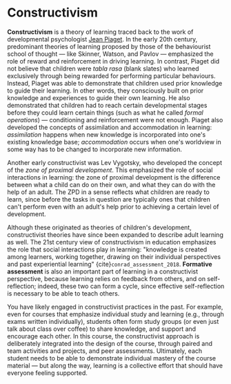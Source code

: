 # Constructivism

**Constructivism** is a theory of learning traced back to the work of developmental psychologist [Jean Piaget](https://en.wikipedia.org/wiki/Jean_Piaget). In the early 20th century, predominant theories of learning proposed by those of the behaviourist school of thought — like Skinner, Watson, and Pavlov — emphasized the role of reward and reinforcement in driving learning. In contrast, Piaget did not believe that children were *tabla rasa* (blank slates) who learned exclusively through being rewarded for performing particular behaviours. Instead, Piaget was able to demonstrate that children used prior knowledge to guide their learning. In other words, they consciously built on prior knowledge and experiences to guide their own learning. He also demonstrated that children had to reach certain developmental stages before they could learn certain things (such as what he called *formal operations*) — conditioning and reinforcement were not enough. Piaget also developed the concepts of assimilation and accommodation in learning: *assimilation* happens when  new knowledge is incorporated into one's existing knowledge base; *accommodation* occurs when one's worldview in some way has to be changed to incorporate new information.

Another early constructivist was Lev Vygotsky, who developed the concept of the *zone of proximal development*. This emphasized the role of social interactions in learning: the zone of proximal development is the difference between what a child can do on their own, and what they can do with the help of an adult. The ZPD in a sense reflects what children are ready to learn, since before the tasks in question are typically ones that children can't perform even with an adult's help prior to achieving a certain level of development.

Although these originated as theories of children's development, constructivist theories have since been expanded to describe adult learning as well. The 21st century view of constructivism in education emphasizes the role that social interactions play in learning: "knowledge is created among learners, working together, drawing on their individual perspectives and past experiential learning" {cite}`conrad_assessment_2018`. **Formative assessment** is also an important part of learning in a constructivist perspective, because learning relies on feedback from others, and on self-reflection; indeed, these two can form a cycle, since effective self-reflection is necessary to be able to teach others.

You have likely engaged in constructivist practices in the past. For example, even for courses that emphasize individual study and learning (e.g., through exams written individually), students often form study groups (or even just talk about class over coffee) to share knowledge, and support and encourage each other. In this course, the constructivist approach is deliberately integrated into the design of the course, through paired and team activities and projects, and peer assessments. Ultimately, each student needs to be able to demonstrate individual mastery of the course material — but along the way, learning is a collective effort that should have everyone feeling supported. 
